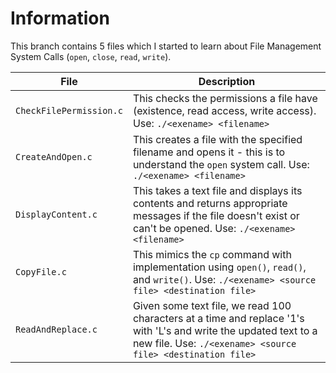 # Information

This branch contains 5 files which I started to learn about File Management System Calls (`open`, `close`, `read`, `write`).

| File                    | Description                                                                                                                                                                     |
|-------------------------|---------------------------------------------------------------------------------------------------------------------------------------------------------------------------------|
| `CheckFilePermission.c` | This checks the permissions a file have (existence, read access, write access). Use: `./<exename> <filename>`                                                                   |
| `CreateAndOpen.c`       | This creates a file with the specified filename and opens it - this is to understand the `open` system call. Use: `./<exename> <filename>`                                      |
| `DisplayContent.c`      | This takes a text file and displays its contents and returns appropriate messages if the file doesn't exist or can't be opened. Use: `./<exename> <filename>`                   |
| `CopyFile.c`            | This mimics the `cp` command with implementation using `open()`, `read()`, and `write()`. Use: `./<exename> <source file> <destination file>`                                   |
| `ReadAndReplace.c`      | Given some text file, we read 100 characters at a time and replace '1's with 'L's and write the updated text to a new file. Use: `./<exename> <source file> <destination file>` |
